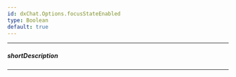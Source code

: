 ```yaml
---
id: dxChat.Options.focusStateEnabled
type: Boolean
default: true
---
```

---
##### shortDescription
<!-- Description goes here -->

---
<!-- Description goes here -->